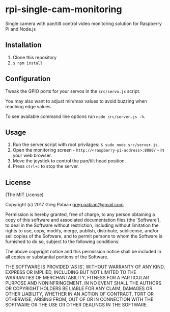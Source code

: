 # rpi-single-cam-monitoring

Single camera with pan/tilt control video monitoring solution for Raspberry Pi and Node.js

## Installation

1. Clone this repository
2. `$ npm install`

## Configuration

Tweak the GPIO ports for your servos in the `src/servo.js` script.

You may also want to adjust min/max values to avoid buzzing when reaching edge values.

To see available command line options run `node src/server.js -h`.

## Usage

1. Run the server script with root privilages: `$ sudo node src/server.js`.
2. Open the monitoring screen - `http://<raspberry-pi-address>:8080/` - in your web browser.
3. Move the joystick to control the pan/tilt head position.
3. Press `ctrl+c` to stop the server.

## License

(The MIT License)

Copyright (c) 2017 Greg Pabian greg.pabian@gmail.com

Permission is hereby granted, free of charge, to any person obtaining a copy of this software and associated documentation files (the 'Software'), to deal in the Software without restriction, including without limitation the rights to use, copy, modify, merge, publish, distribute, sublicense, and/or sell copies of the Software, and to permit persons to whom the Software is furnished to do so, subject to the following conditions:

The above copyright notice and this permission notice shall be included in all copies or substantial portions of the Software.

THE SOFTWARE IS PROVIDED 'AS IS', WITHOUT WARRANTY OF ANY KIND, EXPRESS OR IMPLIED, INCLUDING BUT NOT LIMITED TO THE WARRANTIES OF MERCHANTABILITY, FITNESS FOR A PARTICULAR PURPOSE AND NONINFRINGEMENT. IN NO EVENT SHALL THE AUTHORS OR COPYRIGHT HOLDERS BE LIABLE FOR ANY CLAIM, DAMAGES OR OTHER LIABILITY, WHETHER IN AN ACTION OF CONTRACT, TORT OR OTHERWISE, ARISING FROM, OUT OF OR IN CONNECTION WITH THE SOFTWARE OR THE USE OR OTHER DEALINGS IN THE SOFTWARE.